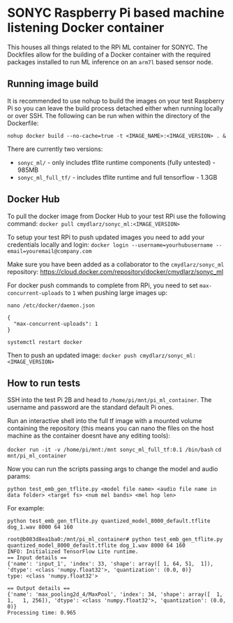 # SONYC Raspberry Pi based machine listening Docker container
This houses all things related to the RPi ML container for SONYC. The Dockfiles allow for the building of a Docker container with the required packages installed to run ML inference on an `arm7l` based sensor node.

## Running image build
It is recommended to use nohup to build the images on your test Raspberry Pi so you can leave the build process detached either when running locally or over SSH. The following can be run when within the directory of the Dockerfile:

`nohup docker build --no-cache=true -t <IMAGE_NAME>:<IMAGE_VERSION> . &`

There are currently two versions:
* `sonyc_ml/` - only includes tflite runtime components (fully untested) - 985MB
* `sonyc_ml_full_tf/` - includes tflite runtime and full tensorflow - 1.3GB

## Docker Hub
To pull the docker image from Docker Hub to your test RPi use the following command:
`docker pull cmydlarz/sonyc_ml:<IMAGE_VERSION>`

To setup your test RPi to push updated images you need to add your credentials locally and login:
`docker login --username=yourhubusername --email=youremail@company.com`

Make sure you have been added as a collaborator to the `cmydlarz/sonyc_ml` repository: https://cloud.docker.com/repository/docker/cmydlarz/sonyc_ml

For docker push commands to complete from RPi, you need to set `max-concurrent-uploads` to `1` when pushing large images up:

`nano /etc/docker/daemon.json`
```
{
  "max-concurrent-uploads": 1
}
```
`systemctl restart docker`

Then to push an updated image:
`docker push cmydlarz/sonyc_ml:<IMAGE_VERSION>`

## How to run tests
SSH into the test Pi 2B and head to `/home/pi/mnt/pi_ml_container`. The username and password are the standard default Pi ones.

Run an interactive shell into the full tf image with a mounted volume containing the repository (this means you can nano the files on the host machine as the container doesnt have any editing tools):

`docker run -it -v /home/pi/mnt:/mnt sonyc_ml_full_tf:0.1 /bin/bash`
`cd mnt/pi_ml_container`

Now you can run the scripts passing args to change the model and audio params:

`python test_emb_gen_tflite.py <model file name> <audio file name in data folder> <target fs> <num mel bands> <mel hop len>`

For example:

`python test_emb_gen_tflite.py quantized_model_8000_default.tflite dog_1.wav 8000 64 160`
```
root@b083d8ea1ba0:/mnt/pi_ml_container# python test_emb_gen_tflite.py quantized_model_8000_default.tflite dog_1.wav 8000 64 160
INFO: Initialized TensorFlow Lite runtime.
== Input details ==
{'name': 'input_1', 'index': 33, 'shape': array([ 1, 64, 51,  1]), 'dtype': <class 'numpy.float32'>, 'quantization': (0.0, 0)}
type: <class 'numpy.float32'>

== Output details ==
{'name': 'max_pooling2d_4/MaxPool', 'index': 34, 'shape': array([  1,   1,   1, 256]), 'dtype': <class 'numpy.float32'>, 'quantization': (0.0, 0)}
Processing time: 0.965
```
